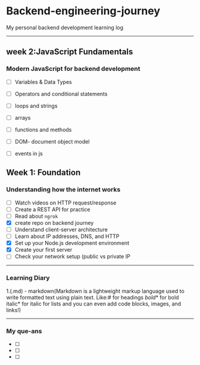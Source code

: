 # Backend-engineering-journey
My personal backend development learning log

---

## week 2:JavaScript Fundamentals
###  Modern JavaScript for backend development
 - [ ]  Variables & Data Types
 - [ ] Operators and conditional statements
 - [ ] loops and strings
 - [ ] arrays
 - [ ] functions and methods
 - [ ] DOM- document object model
 - [ ] events in js


## Week 1: Foundation
###  Understanding how the internet works
- [ ] Watch videos on HTTP request/response
- [ ] Create a REST API for practice
- [ ] Read about `ngrok`
- [x] create repo on backend journey
- [ ] Understand client-server architecture
- [ ] Learn about IP addresses, DNS, and HTTP
- [x] Set up your Node.js development environment
- [x] Create your first server
- [ ] Check your network setup (public vs private IP

---

### Learning Diary
1.(.md) - markdown(Markdown is a lightweight markup language used to write formatted text using plain text. Like:# for headings *bold** for bold italic* for italic for lists and you can even add code blocks, images, and links!)


---

### My que-ans
- [ ]
- [ ]
- [ ] 

